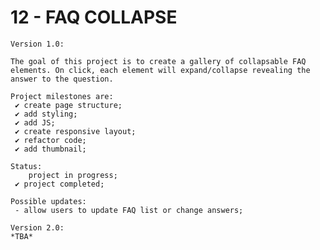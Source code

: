 # 12 - FAQ COLLAPSE

    Version 1.0:

    The goal of this project is to create a gallery of collapsable FAQ elements. On click, each element will expand/collapse revealing the answer to the question.

    Project milestones are:
     ✔ create page structure;
     ✔ add styling;
     ✔ add JS;
     ✔ create responsive layout;
     ✔ refactor code;
     ✔ add thumbnail;

    Status:
        project in progress;
     ✔ project completed;

    Possible updates:
     - allow users to update FAQ list or change answers;

    Version 2.0:
    *TBA*
